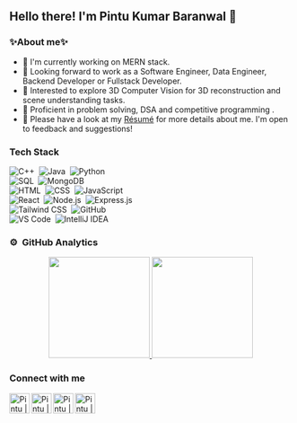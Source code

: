 ## Hello there! I'm Pintu Kumar Baranwal 🫡                                                                                                                            

### ✨About me✨
* 🌱 I'm currently working on MERN stack.
* 🤖 Looking forward to work as a Software Engineer, Data Engineer, Backend Developer or Fullstack Developer.
* 🧿 Interested to explore 3D Computer Vision for 3D reconstruction and scene understanding tasks.
* 🦄 Proficient in problem solving, DSA and competitive programming .
* 📄 Please have a look at my [Résumé](https://drive.google.com/drive/folders/1t3b4zTcv3pTBi8SxDBCUZC_FSZ-9BZBK) for more details about me. I'm open to feedback and suggestions!

### **Tech Stack** 
![C++](https://img.shields.io/badge/-C++-333333?style=flat&logo=c%2B%2B)&nbsp;
![Java](https://img.shields.io/badge/-Java-333333?style=flat&logo=java)&nbsp;
![Python](https://img.shields.io/badge/-Python-333333?style=flat&logo=python)&nbsp;\
![SQL](https://img.shields.io/badge/-SQL-333333?style=flat&logo=sqlite)&nbsp;
![MongoDB](https://img.shields.io/badge/-MongoDB-333333?style=flat&logo=mongodb)&nbsp;\
![HTML](https://img.shields.io/badge/-HTML-333333?style=flat&logo=html5)&nbsp;
![CSS](https://img.shields.io/badge/-CSS-333333?style=flat&logo=css3)&nbsp;
![JavaScript](https://img.shields.io/badge/-JavaScript-333333?style=flat&logo=javascript)&nbsp;\
![React](https://img.shields.io/badge/-React-333333?style=flat&logo=react)&nbsp;
![Node.js](https://img.shields.io/badge/-Node.js-333333?style=flat&logo=node.js)&nbsp;
![Express.js](https://img.shields.io/badge/-Express.js-333333?style=flat&logo=express)&nbsp;\
![Tailwind CSS](https://img.shields.io/badge/-Tailwind%20CSS-333333?style=flat&logo=tailwind-css)&nbsp;
![GitHub](https://img.shields.io/badge/-GitHub-333333?style=flat&logo=github)&nbsp;\
![VS Code](https://img.shields.io/badge/-VS%20Code-333333?style=flat&logo=visual-studio-code)&nbsp;
![IntelliJ IDEA](https://img.shields.io/badge/-IntelliJ%20IDEA-333333?style=flat&logo=intellij-idea)&nbsp;

### ⚙️ &nbsp;GitHub Analytics

<p align="center">
<a href="https://github.com/paraglondhe098">
  <img height="180em" src="https://github-readme-stats-eight-theta.vercel.app/api?username=pintu234&show_icons=true&theme=algolia&include_all_commits=true&count_private=true"/>
  <img height="180em" src="https://github-readme-stats-eight-theta.vercel.app/api/top-langs/?username=pintu234&layout=compact&langs_count=8&theme=algolia"/>
</a>
</p>

### Connect with me

<a href="https://www.linkedin.com/in/username/">
  <img align="left" src="https://upload.wikimedia.org/wikipedia/commons/thumb/8/81/LinkedIn_icon.svg/72px-LinkedIn_icon.svg.png" alt="Pintu | LinkedIn" width="36px"/>
  </a>
<a href="https://twitter.com/username">
  <img align="left" src="https://upload.wikimedia.org/wikipedia/commons/6/6f/Logo_of_Twitter.svg" alt="Pintu | X" width="36px"/>
  </a>
<a href="youremail">
  <img align="left" src="https://upload.wikimedia.org/wikipedia/commons/7/7e/Gmail_icon_%282020%29.svg" alt="Pintu | Gmail" width="36px"/>
  </a>
<a href="https://www.youtube.com/@channelname">
  <img align="left" src="https://upload.wikimedia.org/wikipedia/commons/f/fd/YouTube_full-color_icon_%282024%29.svg" alt="Pintu | YouTube" width="36px"/>
  </a>

